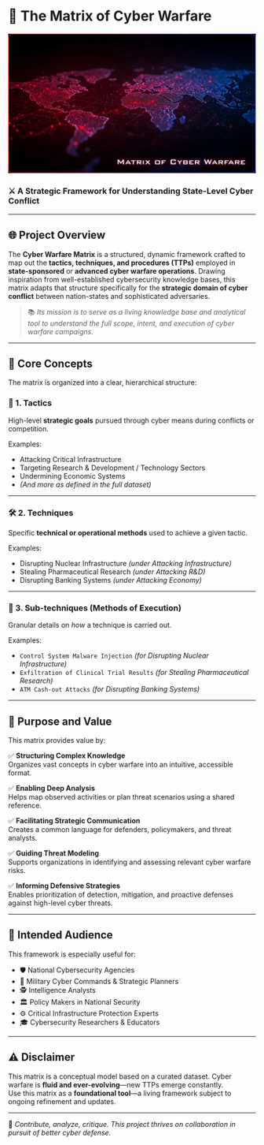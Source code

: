 # 🚨 The Matrix of Cyber Warfare

![Cyber Warfare Matrix Header](Header.png)  
<!-- Replace 'path/to/your/image.png' with your actual image URL or file path -->

### ⚔️ A Strategic Framework for Understanding State-Level Cyber Conflict

---

## 🌐 Project Overview

The **Cyber Warfare Matrix** is a structured, dynamic framework crafted to map out the **tactics, techniques, and procedures (TTPs)** employed in **state-sponsored** or **advanced cyber warfare operations**. Drawing inspiration from well-established cybersecurity knowledge bases, this matrix adapts that structure specifically for the **strategic domain of cyber conflict** between nation-states and sophisticated adversaries.

> 📚 *Its mission is to serve as a living knowledge base and analytical tool to understand the full scope, intent, and execution of cyber warfare campaigns.*

---

## 🧩 Core Concepts

The matrix is organized into a clear, hierarchical structure:

### 🎯 1. Tactics
High-level **strategic goals** pursued through cyber means during conflicts or competition.

Examples:
- Attacking Critical Infrastructure
- Targeting Research & Development / Technology Sectors
- Undermining Economic Systems
- *(And more as defined in the full dataset)*

---

### 🛠️ 2. Techniques
Specific **technical or operational methods** used to achieve a given tactic.

Examples:
- Disrupting Nuclear Infrastructure *(under Attacking Infrastructure)*
- Stealing Pharmaceutical Research *(under Attacking R&D)*
- Disrupting Banking Systems *(under Attacking Economy)*

---

### 🧪 3. Sub-techniques (Methods of Execution)
Granular details on *how* a technique is carried out.

Examples:
- `Control System Malware Injection` *(for Disrupting Nuclear Infrastructure)*
- `Exfiltration of Clinical Trial Results` *(for Stealing Pharmaceutical Research)*
- `ATM Cash-out Attacks` *(for Disrupting Banking Systems)*

---

## 🎯 Purpose and Value

This matrix provides value by:

✅ **Structuring Complex Knowledge**  
Organizes vast concepts in cyber warfare into an intuitive, accessible format.

✅ **Enabling Deep Analysis**  
Helps map observed activities or plan threat scenarios using a shared reference.

✅ **Facilitating Strategic Communication**  
Creates a common language for defenders, policymakers, and threat analysts.

✅ **Guiding Threat Modeling**  
Supports organizations in identifying and assessing relevant cyber warfare risks.

✅ **Informing Defensive Strategies**  
Enables prioritization of detection, mitigation, and proactive defenses against high-level cyber threats.

---

## 👥 Intended Audience

This framework is especially useful for:

- 🛡️ National Cybersecurity Agencies  
- 🧠 Military Cyber Commands & Strategic Planners  
- 🕵️ Intelligence Analysts  
- 🏛️ Policy Makers in National Security  
- ⚙️ Critical Infrastructure Protection Experts  
- 🎓 Cybersecurity Researchers & Educators  

---

## ⚠️ Disclaimer

This matrix is a conceptual model based on a curated dataset. Cyber warfare is **fluid and ever-evolving**—new TTPs emerge constantly.  
Use this matrix as a **foundational tool**—a living framework subject to ongoing refinement and updates.

---

🧠 *Contribute, analyze, critique. This project thrives on collaboration in pursuit of better cyber defense.*
